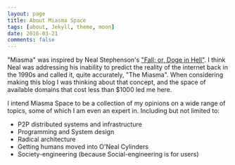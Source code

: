 ```yaml
---
layout: page
title: About Miasma Space
tags: [about, Jekyll, theme, moon]
date: 2016-03-21
comments: false
---
```

    
"Miasma" was inspired by Neal Stephenson's ["Fall; or, Doge in Hell"](https://en.wikipedia.org/wiki/Fall;_or,_Dodge_in_Hell). I think Neal was addressing his inability to predict the reality of the internet back in the 1990s and called it, quite accurately, "The Miasma". When considering making this blog I was thinking about that concept, and the space of available domains that cost less than $1000 led me here.

I intend Miasma Space to be a collection of my opinions on a wide range of topics, some of which I am even an expert in.
Including but not limited to:

- P2P distributed systems and infrastructure
- Programming and System design
- Radical architecture
- Getting humans moved into O'Neal Cylinders
- Society-engineering (because Social-engineering is for users)
